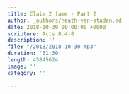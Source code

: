 ```yaml
---
title: Claim 2 fame - Part 2
author: _authors/heath-van-staden.md
date: 2018-10-30 00:00:00 +0000
scripture: Acts 8:4-8
description: ''
file: "/2018/2018-10-30.mp3"
duration: '31:30'
length: 45845624
image: ''
category: ''

---
```

